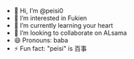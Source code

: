 - 👋 Hi, I’m @peisi0
- 👀 I’m interested in Fukien
- 🌱 I’m currently learning your heart
- 💞️ I’m looking to collaborate on ALsama
- 😄 Pronouns: baba
- ⚡ Fun fact: "peisi" is 百事
